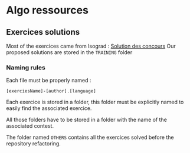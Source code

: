 # Algo ressources

## Exercices solutions

Most of the exercices came from Isograd : [Solution des concours](https://www.isograd.com/FR/solutionconcours.php)
Our proposed solutions are stored in the `TRAINING` folder

### Naming rules

Each file must be properly named : 

`[exerciesName]-[author].[language]`

Each exercice is stored in a folder, this folder must be explicitly named to easily find the associated exercice.

All those folders have to be stored in a folder with the name of the associated contest. 

The folder named `OTHERS` contains all the exercices solved before the repository refactoring.
